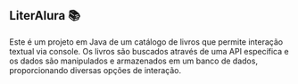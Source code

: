 ## LiterAlura :books:

Este é um projeto em Java de um catálogo de livros que permite interação textual via console. Os livros são buscados através de uma API específica e os dados são manipulados e armazenados em um banco de dados, proporcionando diversas opções de interação.
